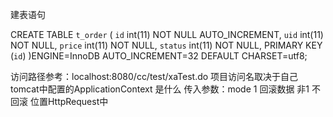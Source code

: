  建表语句

 CREATE TABLE `t_order` (
  `id` int(11) NOT NULL AUTO_INCREMENT,
  `uid` int(11) NOT NULL,
  `price` int(11) NOT NULL,
  `status` int(11) NOT NULL,
  PRIMARY KEY (`id`)
 )ENGINE=InnoDB AUTO_INCREMENT=32 DEFAULT CHARSET=utf8;
 
 访问路径参考：localhost:8080/cc/test/xaTest.do
 项目访问名取决于自己tomcat中配置的ApplicationContext 是什么
 传入参数：mode  1 回滚数据 非1 不回滚 位置HttpRequest中





